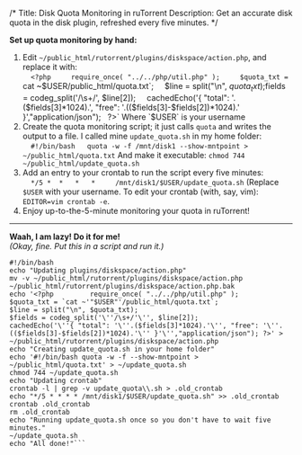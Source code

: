 /*
Title: Disk Quota Monitoring in ruTorrent
Description: Get an accurate disk quota in the disk plugin, refreshed every five minutes.
*/

**Set up quota monitoring by hand:**

1.  Edit `~/public_html/rutorrent/plugins/diskspace/action.php`, and replace it with:  
     `  <?php     require_once( "../../php/util.php" );     $quota_txt = `cat ~$USER/public_html/quota.txt`;     $line = split("\n", $quota_txt);     $fields = codeg_split('/\s+/', $line[2]);     cachedEcho('{ "total": '.($fields[3]*1024).', "free": '.(($fields[3]-$fields[2])*1024).' }',"application/json");   ?>` Where `$USER` is your username
2.  Create the quota monitoring script; it just calls `quota` and writes the output to a file. I called mine `update_quota.sh` in my home folder:  
     `  #!/bin/bash   quota -w -f /mnt/disk1 --show-mntpoint > ~/public_html/quota.txt` And make it executable: `chmod 744 ~/public_html/update_quota.sh`
3.  Add an entry to your crontab to run the script every five minutes:  
     `  */5 *  *   *   *     /mnt/disk1/$USER/update_quota.sh` (Replace `$USER` with your username. To edit your crontab (with, say, vim): `EDITOR=vim crontab -e`.
4.  Enjoy up-to-the-5-minute monitoring your quota in ruTorrent!

-----   
**Waah, I am lazy! Do it for me!**  
 _(Okay, fine. Put this in a script and run it.)_   
```
#!/bin/bash 
echo "Updating plugins/diskspace/action.php" 
mv -v ~/public_html/rutorrent/plugins/diskspace/action.php 
~/public_html/rutorrent/plugins/diskspace/action.php.bak 
echo '<?php         require_once( "../../php/util.php" );
$quota_txt = `cat ~'"$USER"'/public_html/quota.txt`;
$line = split("\n", $quota_txt);
$fields = codeg_split('\''/\s+/'\'', $line[2]);
cachedEcho('\''{ "total": '\''.($fields[3]*1024).'\'', "free": '\''.(($fields[3]-$fields[2])*1024).'\'' }'\'',"application/json"); ?>' > ~/public_html/rutorrent/plugins/diskspace/action.php 
echo "Creating update_quota.sh in your home folder" 
echo '#!/bin/bash quota -w -f --show-mntpoint > ~/public_html/quota.txt' > ~/update_quota.sh 
chmod 744 ~/update_quota.sh 
echo "Updating crontab" 
crontab -l | grep -v update_quota\\.sh > .old_crontab 
echo "*/5 * * * * /mnt/disk1/$USER/update_quota.sh" >> .old_crontab 
crontab .old_crontab 
rm .old_crontab 
echo "Running update_quota.sh once so you don't have to wait five minutes." 
~/update_quota.sh 
echo "All done!"```
